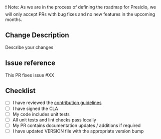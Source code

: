 :exclamation: Note: As we are in the process of defining the roadmap for Presidio, we will only accept PRs with bug fixes and no new features in the upcoming months.

## Change Description
Describe your changes

## Issue reference
This PR fixes issue #XX

## Checklist
- [ ] I have reviewed the [contribution guidelines](../../CONTRIBUTING.md)
- [ ] I have signed the CLA
- [ ] My code includes unit tests
- [ ] All unit tests and lint checks pass locally
- [ ] My PR contains documentation updates / additions if required
- [ ] I have updated VERSION file with the appropriate version bump
